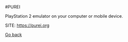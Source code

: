 #PUREI

 PlayStation 2 emulator on your computer or mobile device.

 SITE: https://purei.org

 [Go back](https://portable-linux-apps.github.io/apps.html)
